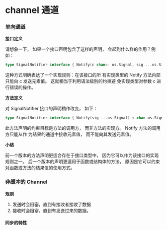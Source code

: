 # channel 通道

### 单向通道

**接口定义**

请想象一下， 如果一个接口声明包含了这样的声明， 会起到什么样的作用？例如：

```go
type SignalNotifier interface { Notify(c chan<- os.Signal, sig ...os.Signal) }
```

这种方式明确表达了一个实现规则：在该接口的所 有实现类型的 Notify 方法内部只能向 c 发送元素值。 这就相当于利用语法级别的约束避 免实现类型对参数 c 进行错误的操作。

**方法定义**

对 SignalNotifier 接口的声明稍作改变， 如下：

```go
type SignalNotifier interface { Notify(sig ...os.Signal) <-chan os.Signal }
```

此方法声明的约束目标是方法的调用方， 而非方法的实现方。 Notify 方法的调用方只能从作 为结果的通道中接收元素值， 而不能向其发送元素值。

**小结**

前一个版本的方法声明更适合存在于接口类型中， 因为它可以作为该接口的实现规则之一。 后一个版本的声明更适用于函数或结构体的方法， 原因是它可以约束对函数或方法的结果值的使用方式。

### 非缓冲的 Channel

**规则**

1. 发送时会阻塞，直到有接收者接收了数据
2. 接收时会阻塞，直到有发送过来的数据。

#### 同步的特性